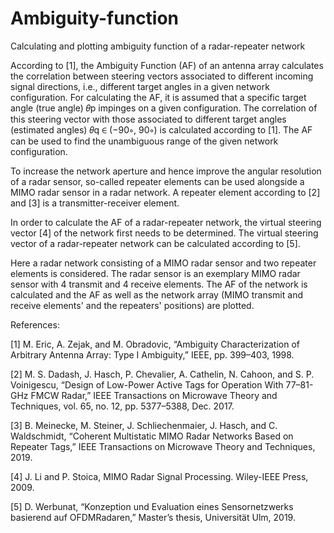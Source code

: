 # Ambiguity-function
Calculating and plotting ambiguity function of a radar-repeater network

According to [1], the Ambiguity Function (AF) of an antenna array calculates the correlation between steering vectors associated to different incoming signal directions, i.e., different target angles in a given network configuration. For calculating the AF, it is assumed that a specific target angle (true angle) 𝜃p impinges on a given configuration. The correlation of this steering vector with those associated to different target angles (estimated angles) 𝜃q ∈ (−90∘, 90∘) is calculated according to [1]. The AF can be used to find the unambiguous range of the given network configuration.

To increase the network aperture and hence improve the angular resolution of a radar sensor, so-called repeater elements can be used alongside a MIMO radar sensor in a radar network. A repeater element according to [2] and [3] is a transmitter-receiver element.

In order to calculate the AF of a radar-repeater network, the virtual steering vector [4] of the network first needs to be determined. The virtual steering vector of a radar-repeater network can be calculated according to [5].

Here a radar network consisting of a MIMO radar sensor and two repeater elements is considered. The radar sensor is an exemplary MIMO radar sensor with 4 transmit and 4 receive elements. The AF of the network is calculated and the AF as well as the network array (MIMO transmit and receive elements' and the repeaters' positions) are plotted. 

References:

[1] M. Eric, A. Zejak, and M. Obradovic, “Ambiguity Characterization of Arbitrary Antenna Array: Type I Ambiguity,” IEEE, pp. 399–403, 1998.

[2] M. S. Dadash, J. Hasch, P. Chevalier, A. Cathelin, N. Cahoon, and S. P. Voinigescu, “Design of Low-Power Active Tags for Operation With 77–81-GHz FMCW Radar,” IEEE Transactions on Microwave Theory and Techniques, vol. 65, no. 12, pp. 5377–5388, Dec. 2017.

[3] B. Meinecke, M. Steiner, J. Schliechenmaier, J. Hasch, and C. Waldschmidt, “Coherent Multistatic MIMO Radar Networks Based on Repeater Tags,” IEEE Transactions on Microwave
Theory and Techniques, 2019.

[4] J. Li and P. Stoica, MIMO Radar Signal Processing. Wiley-IEEE Press, 2009.

[5] D. Werbunat, “Konzeption und Evaluation eines Sensornetzwerks basierend auf OFDMRadaren,” Master’s thesis, Universität Ulm, 2019.
